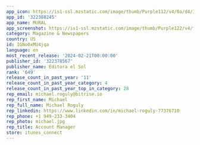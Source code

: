 ```yaml
---
app_icon: https://is1-ssl.mzstatic.com/image/thumb/Purple112/v4/0a/d4/10/0ad41099-166d-4f99-5c01-8fefe8fde8e2/AppIcon-0-0-1x_U007emarketing-0-7-0-85-220.png/1024x1024bb.png
app_id: '322388245'
app_name: MURAL
app_screenshot: https://is1-ssl.mzstatic.com/image/thumb/Purple122/v4/f8/fd/5d/f8fd5dd5-c13b-0bd5-266c-4a0eefd55340/00c179f1-fc17-4566-b32f-aaf7d181d989_Simulator_Screen_Shot_-_iPhone_13_Pro_Max_-_2022-11-03_at_14.53.39.png/1284x2778bb.png
category: Magazine & Newspapers
country: US
id: IGNo0xMU4jqa
language: en
most_recent_release: '2024-02-21T00:00:00'
publisher_id: '322378567'
publisher_name: Editora el Sol
rank: '649'
release_count_in_past_year: '11'
release_count_in_past_year_category: 4
release_count_in_past_year_top_in_category: 28
rep_email: michael.roguly@bitrise.io
rep_first_name: Michael
rep_full_name: Michael Roguly
rep_linkedin: https://www.linkedin.com/in/michael-roguly-77376710
rep_phone: +1 949-233-3404
rep_photo: michael.jpg
rep_title: Account Manager
store: itunes_connect
---
```

